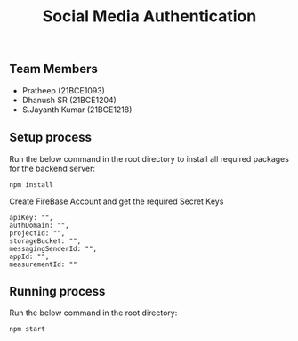 <h1 align="center">Social Media Authentication</h1>
<br>

## Team Members

- Pratheep (21BCE1093)
- Dhanush SR (21BCE1204)
- S.Jayanth Kumar (21BCE1218)

## Setup process

Run the below command in the root directory to install all required packages for the backend server:

```
npm install
```

Create FireBase Account and get the required Secret Keys

```
apiKey: "",
authDomain: "",
projectId: "",
storageBucket: "",
messagingSenderId: "",
appId: "",
measurementId: ""

```

## Running process

Run the below command in the root directory:

```
npm start

```